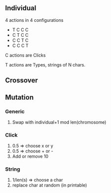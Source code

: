 
## Individual

4 actions in 4 configurations

* T C C C 
* C T C C 
* C C T C
* C C C T

C actions are Clicks

T actions are Types, strings of N chars.

## Crossover



### 

## Mutation

### Generic

1. Swap with individual+1 mod len(chromosome)

### Click

1. 0.5 => choose x or y
1. 0.5 => choose + or -
1. Add or remove 10

### String

1. 1/len(s) => choose a char
1. replace char at random (in printable)

